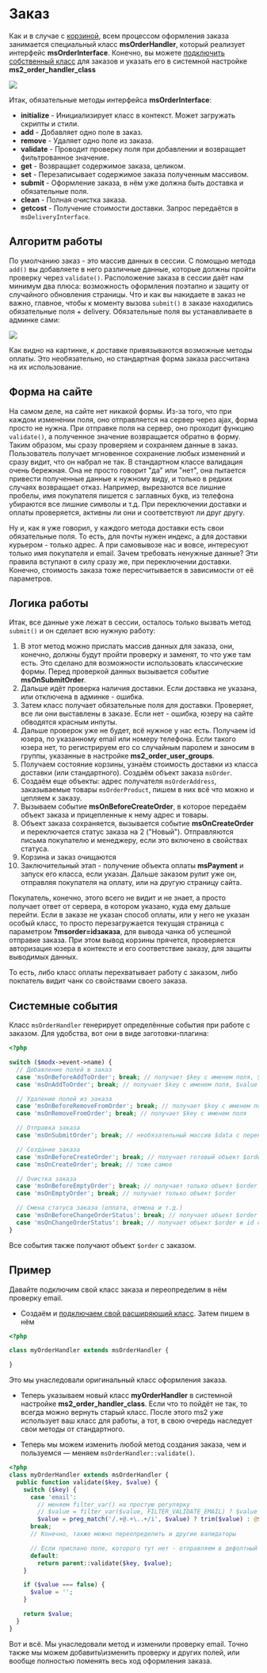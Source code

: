# Заказ

Как и в случае с [корзиной][1], всем процессом оформления заказа занимается специальный класс **msOrderHandler**, который реализует интерфейс **msOrderInterface**.
Конечно, вы можете [подключить собственный класс][2] для заказов и указать его в системной настройке **ms2_order_handler_class**

[![](https://file.modx.pro/files/2/a/0/f/a0f4ad40a5f9445b61dbeabbbbd2d211_thumb.png)](https://file.modx.pro/files/2/a/0/f/a0f4ad40a5f9445b61dbeabbbbd2d211.png)

Итак, обязательные методы интерфейса **msOrderInterface**:

- **initialize** - Инициализирует класс в контекст. Может загружать скрипты и стили.
- **add** - Добавляет одно поле в заказ.
- **remove** - Удаляет одно поле из заказа.
- **validate** - Проводит проверку поля при добавлении и возвращает фильтрованное значение.
- **get** - Возвращает содержимое заказа, целиком.
- **set** - Перезаписывает содержимое заказа полученным массивом.
- **submit** - Оформление заказа, в нём уже должна быть доставка и обязательные поля.
- **clean** - Полная очистка заказа.
- **getcost** - Получение стоимости доставки. Запрос передаётся в `msDeliveryInterface`.

## Алгоритм работы

По умолчанию заказ - это массив данных в сессии.
С помощью метода `add()` вы добавляете в него различные данные, которые должны пройти проверку через `validate()`.
Расположение заказа в сессии даёт нам минимум два плюса: возможность оформления поэтапно и защиту от случайного обновления страницы.
Что и как вы накидаете в заказ не важно, главное, чтобы к моменту вызова `submit()` в заказе находились обязательные поля + delivery.
Обязательные поля вы устанавливаете в админке сами:

[![](https://file.modx.pro/files/2/9/b/4/9b492d9b974e2d5084ea683a7c446169_thumb.png)](https://file.modx.pro/files/2/9/b/4/9b492d9b974e2d5084ea683a7c446169.png)

Как видно на картинке, к доставке привязываются возможные методы оплаты.
Это необязательно, но стандартная форма заказа рассчитана на их использование.

## Форма на сайте

На самом деле, на сайте нет никакой формы.
Из-за того, что при каждом изменении поля, оно отправляется на сервер через ajax, форма просто не нужна.
При отправке поля на сервер, оно проходит функцию `validate()`, а полученное значение возвращается обратно в форму.
Таким образом, мы сразу проверяем и сохраняем данные в заказ.
Пользователь получает мгновенное сохранение любых изменений и сразу видит, что он набрал не так.
В стандартном классе валидация очень бережная. Она не просто говорит "да" или "нет", она пытается привести полученные данные к нужному виду, и только в редких случаях возвращает отказ.
Например, вырезаются все лишние пробелы, имя покупателя пишется с заглавных букв, из телефона убираются все лишние символы и т.д.
При переключении доставки и оплаты проверяется, активны ли они и соответствуют ли друг другу.

Ну и, как я уже говорил, у каждого метода доставки есть свои обязательные поля.
То есть, для почты нужен индекс, а для доставки курьером - только адрес.
А при самовывозе нас и вовсе, интересуют только имя покупателя и email.
Зачем требовать ненужные данные?
Эти правила вступают в силу сразу же, при переключении доставки.
Конечно, стоимость заказа тоже пересчитывается в зависимости от её параметров.

## Логика работы

Итак, все данные уже лежат в сессии, осталось только вызвать метод `submit()` и он сделает всю нужную работу:

1. В этот метод можно прислать массив данных для заказа, они, конечно, должны будут пройти проверку и заменят, то что уже там есть. Это сделано для возможности использовать классические формы. Перед проверкой данных вызывается событие **msOnSubmitOrder**.
2. Дальше идёт проверка наличия доставки. Если доставка не указана, или отключена в админке - ошибка.
3. Затем класс получает обязательные поля для доставки. Проверяет, все ли они выставлены в заказе. Если нет - ошибка, юзеру на сайте обводятся красным инпуты.
4. Дальше проверок уже не будет, всё нужное у нас есть. Получаем id юзера, по указанному email или номеру телефона. Если такого юзера нет, то регистрируем его со случайным паролем и заносим в группы, указанные в настройке  **ms2_order_user_groups**.
5. Получаем состояние корзины, узнаём стоимость доставки из класса доставки (или стандартного). Создаём объект заказа `msOrder`.
6. Создаём еще объекты: адрес получателя `msOrderAddress`, заказываемые товары `msOrderProduct`, пишем в них всё что можно и цепляем к заказу.
7. Вызываем событие **msOnBeforeCreateOrder**, в которое передаём объект заказа и прицепленные к нему адрес и товары.
8. Объект заказа сохраняется, вызывается событие **msOnCreateOrder** и переключается статус заказа на 2 ("Новый"). Отправляются письма покупателю и менеджеру, если это включено в свойствах статуса.
9. Корзина и заказ очищаются
10. Заключительный этап - получение объекта оплаты **msPayment** и запуск его класса, если указан. Дальше заказом рулит уже он, отправляя покупателя на оплату, или на другую страницу сайта.

Покупатель, конечно, этого всего не видит и не знает, а просто получает ответ от сервера, в котором указано, куда ему дальше перейти.
Если в заказе не указан способ оплаты, или у него не указан особый класс, то просто перезагружается текущая страница с параметром **?msorder=idзаказа**, для вывода чанка об успешной отправке заказа.
При этом вывод корзины прячется, проверяется авторизация юзера в контексте и его соответствие заказу, для защиты выводимых данных.

То есть, либо класс оплаты перехватывает работу с заказом, либо покпатель видит чанк со свойствами своего заказа.

## Системные события

Класс `msOrderHandler` генерирует определённые события при работе с заказом. Для удобства, вот они в виде заготовки-плагина:

```php
<?php

switch ($modx->event->name) {
  // Добавление полей в заказ
  case 'msOnBeforeAddToOrder'; break; // получает $key с именем поля, $value - значение поля
  case 'msOnAddToOrder'; break; // получает $key с именем поля, $value - значение поля

  // Удаление полей из заказа
  case 'msOnBeforeRemoveFromOrder'; break; // получает $key с именем поля
  case 'msOnRemoveFromOrder'; break; // получает $key с именем поля

  // Отправка заказа
  case 'msOnSubmitOrder'; break; // необязательный массив $data с переназначаемыми полями

  // Создание заказа
  case 'msOnBeforeCreateOrder'; break; // получает готовый объект $order со всеми прицепленными объектами
  case 'msOnCreateOrder'; break; // тоже самое

  // Очистка заказа
  case 'msOnBeforeEmptyOrder'; break; // получает только объект $order
  case 'msOnEmptyOrder'; break; // получает только объект $order

  // Смена статуса заказа (оплата, отмена и т.д.)
  case 'msOnBeforeChangeOrderStatus': break; // получает объект $order и id статуса в $status
  case 'msOnChangeOrderStatus': break; // получает объект $order и id статуса в $status
}
```

Все события также получают объект `$order` с заказом.

## Пример

Давайте подключим свой класс заказа и переопределим в нём проверку email.

* Создаём и [подключаем свой расширяющий класс][2]. Затем пишем в нём

```php
<?php

class myOrderHandler extends msOrderHandler {

}
```

Это мы унаследовали оригинальный класс оформления заказа.

- Теперь указываем новый класс **myOrderHandler** в системной настройке **ms2_order_handler_class**. Если что то пойдёт не так, то всегда можно вернуть старый класс. После этого ms2 уже использует ваш класс для работы, а тот, в свою очередь наследует свои методы от стандартного.

- Теперь мы можем изменить любой метод создания заказа, чем и пользуемся — меняем `msOrderHandler::validate()`.

```php
<?php
class myOrderHandler extends msOrderHandler {
  public function validate($key, $value) {
    switch ($key) {
      case 'email':
        // меняем filter_var() на простую регулярку
        // $value = filter_var($value, FILTER_VALIDATE_EMAIL) ? $value : @$this->order[$key];
        $value = preg_match('/.+@.+\..+/i', $value) ? trim($value) : @$this->order[$key];
      break;
      // Конечно, также можно переопределить и другие валидаторы

      // Если прислано поле, которого тут нет - отправляем в дефолтный класс
      default:
        return parent::validate($key, $value);
    }

    if ($value === false) {
      $value = '';
    }

    return $value;
  }
}
```

Вот и всё. Мы унаследовали метод и изменили проверку email.
Точно также мы можем добавить\изменить проверку и других полей, или вообще полностью поменять весь ход оформления заказа.

[1]: /components/minishop2/development/services/cart
[2]: /components/minishop2/development/services/connection
